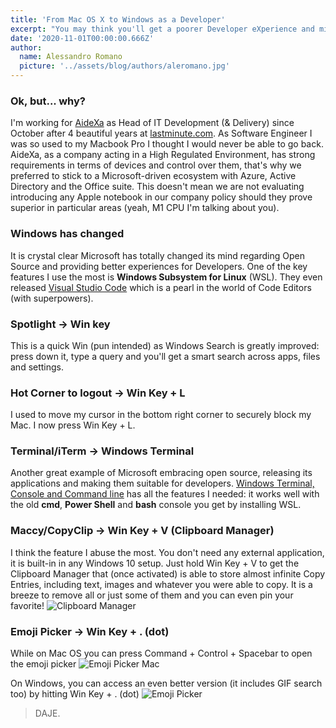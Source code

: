 ```yaml
---
title: 'From Mac OS X to Windows as a Developer'
excerpt: "You may think you'll get a poorer Developer eXperience and miss a lot of features you take for granted. I can show you how I migrated to good ol' Windows without losing my head."
date: '2020-11-01T00:00:00.666Z'
author:
  name: Alessandro Romano
  picture: '../assets/blog/authors/aleromano.jpg'
---
```


### Ok, but... why?

I'm working for [AideXa](https://www.aidexa.it) as Head of IT Development (& Delivery) since October after 4 beautiful years at [lastminute.com](https://lastminute.com). As Software Engineer I was so used to my Macbook Pro I thought I would never be able to go back.
AideXa, as a company acting in a High Regulated Environment, has strong requirements in terms of devices and control over them, that's why we preferred to stick to a Microsoft-driven ecosystem with Azure, Active Directory and the Office suite.
This doesn't mean we are not evaluating introducing any Apple notebook in our company policy should they prove superior in particular areas (yeah, M1 CPU I'm talking about you).

### Windows has changed

It is crystal clear Microsoft has totally changed its mind regarding Open Source and providing better experiences for Developers. One of the key features I use the most is **Windows Subsystem for Linux** (WSL). They even released [Visual Studio Code](https://code.visualstudio.com/) which is a pearl in the world of Code Editors (with superpowers).

### Spotlight -> Win key

This is a quick Win (pun intended) as Windows Search is greatly improved: press down it, type a query and you'll get a smart search across apps, files and settings.

### Hot Corner to logout -> Win Key + L

I used to move my cursor in the bottom right corner to securely block my Mac. I now press Win Key + L.

### Terminal/iTerm -> Windows Terminal

Another great example of Microsoft embracing open source, releasing its applications and making them suitable for developers.
[Windows Terminal, Console and Command line](https://github.com/microsoft/terminal) has all the features I needed: it works well with the old **cmd**, **Power Shell** and **bash** console you get by installing WSL.

### Maccy/CopyClip -> Win Key + V (Clipboard Manager)

I think the feature I abuse the most. You don't need any external application, it is built-in in any Windows 10 setup.
Just hold Win Key + V to get the Clipboard Manager that (once activated) is able to store almost infinite Copy Entries, including text, images and whatever you were able to copy.
It is a breeze to remove all or just some of them and you can even pin your favorite!
![Clipboard Manager](../assets/blog/0-mac-to-win10/clipboard-manager.png)

### Emoji Picker -> Win Key + . (dot)

While on Mac OS you can press Command + Control + Spacebar to open the emoji picker
![Emoji Picker Mac](../assets/blog/0-mac-to-win10/emojiPickerMac.png)

On Windows, you can access an even better version (it includes GIF search too) by hitting Win Key + . (dot)
![Emoji Picker](../assets/blog/0-mac-to-win10/emojiPicker.jpg)

> DAJE.

